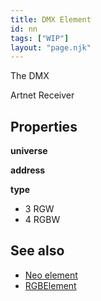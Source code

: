 ```yaml
---
title: DMX Element
id: nn
tags: ["WIP"]
layout: "page.njk"
---
```


The DMX 

Artnet Receiver

## Properties

**universe**

**address**

**type**

* 3 RGW
* 4 RGBW





## See also

* [Neo element](/elements/neo.md)
* [RGBElement](/elements/light.md)